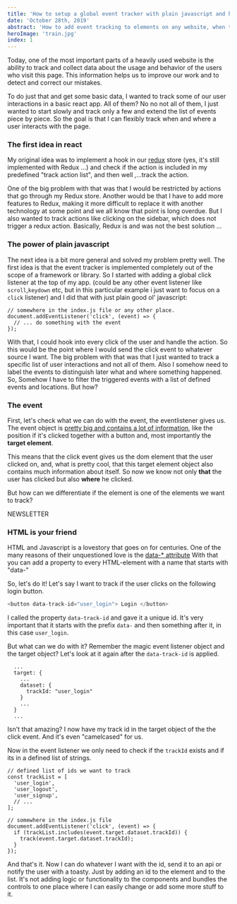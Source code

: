 ```yaml
---
title: 'How to setup a global event tracker with plain javascript and html inside a react app'
date: 'October 28th, 2019'
abstract: 'How to add event tracking to elements on any website, when they are interacted with using only plain javascript and html'
heroImage: 'train.jpg'
index: 1
---
```


Today, one of the most important parts of a heavily used website is the ability to track and collect data about the usage and behavior of the users who visit this page. This information helps us to improve our work and to detect and correct our mistakes.

To do just that and get some basic data, I wanted to track some of our user interactions in a basic react app. All of them? No no not all of them, I just wanted to start slowly and track only a few and extend the list of events piece by piece. So the goal is that I can flexibly track when and where a user interacts with the page.

### The first idea in react

My original idea was to implement a hook in our [redux](https://redux.js.org/) store (yes, it's still implemented with Redux ...) and check if the action is included in my predefined "track action list", and then well ,...track the action.

One of the big problem with that was that I would be restricted by actions that go through my Redux store. Another would be that I have to add more features to Redux, making it more difficult to replace it with another technology at some point and we all know that point is long overdue.
But I also wanted to track actions like clicking on the sidebar, which does not trigger a redux action.
Basically, Redux is and was not the best solution ...

### The power of plain javascript

The next idea is a bit more general and solved my problem pretty well. The first idea is that the event tracker is implemented completely out of the scope of a framework or library. So I started with adding a global click listener at the top of my app. (could be any other event listener like `scroll`,`keydown` etc, but in this particular example i just want to focus on a `click` listener) and I did that with just plain good ol' javascript:

```js{2}
// somewhere in the index.js file or any other place.
document.addEventListener('click', (event) => {
  // ... do something with the event
});
```

With that, I could hook into every click of the user and handle the action. So this would be the point where I would send the click event to whatever source I want.
The big problem with that was that I just wanted to track a specific list of user interactions and not all of them. Also I somehow need to label the events to distinguish later what and where something happened. So, Somehow I have to filter the triggered events with a list of defined events and locations. But how?

### The event

First, let's check what we can do with the event, the eventlistener gives us.
The event object is [pretty big and contains a lot of information](https://developer.mozilla.org/en-US/docs/Web/API/MouseEvent), like the position if it's clicked together with a button and, most importantly the **target element**.

This means that the click event gives us the dom element that the user clicked on, and, what is pretty cool, that this target element object also contains much information about itself. So now we know not only **that** the user has clicked but also **where** he clicked.

But how can we differentiate if the element is one of the elements we want to track?

NEWSLETTER

### HTML is your friend

HTML and Javascript is a lovestory that goes on for centuries. One of the many reasons of their
unquestioned love is the [data-\* attribute](https://www.w3schools.com/tags/att_data-.asp)
With that you can add a property to every HTML-element with a name that starts with "data-"

So, let's do it! Let's say I want to track if the user clicks on the following login button.

```js
<button data-track-id="user_login"> Login </button>
```

I called the property `data-track-id` and gave it a unique id. It's very important that it starts with the prefix `data-` and then something after it, in this case `user_login`.

But what can we do with it?
Remember the magic event listener object and the target object?
Let's look at it again after the `data-track-id` is applied.

```js{5}
  ...
  target: {
    ...
    dataset: {
      trackId: "user_login"
    }
    ...
  }
  ...
```

Isn't that amazing? I now have my track id in the target object of the the click event. And it's even "camelcased" for us.

Now in the event listener we only need to check if the `trackId` exists and if its in a defined list of strings.

```js{11}
// defined list of ids we want to track
const trackList = [
  'user_login',
  'user_logout',
  'user_signup',
  // ...
];

// somewhere in the index.js file
document.addEventListener('click', (event) => {
  if (trackList.includes(event.target.dataset.trackId)) {
    track(event.target.dataset.trackId);
  }
});
```

And that's it. Now I can do whatever I want with the id, send it to an api or notify the user with a toasty.
Just by adding an id to the element and to the list. It's not adding logic or functionality to the components and bundles the controls to one place where I can easily change or add some more stuff to it.
